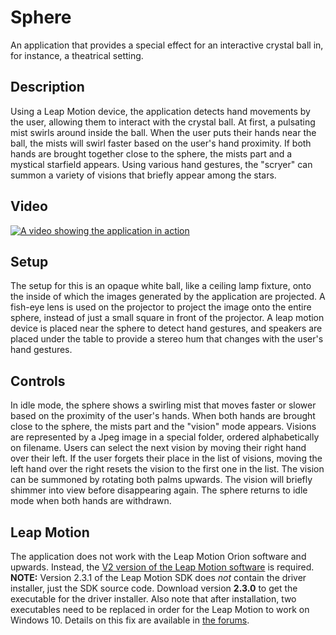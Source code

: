 # Sphere
An application that provides a special effect for an interactive crystal ball in, for instance, a theatrical setting.

## Description
Using a Leap Motion device, the application detects hand movements by the user, allowing them to interact with the crystal ball. At first, a pulsating mist swirls around inside the ball. When the user puts their hands near the ball, the mists will swirl faster based on the user's hand proximity. If both hands are brought together close to the sphere, the mists part and a mystical starfield appears. Using various hand gestures, the "scryer" can summon a variety of visions that briefly appear among the stars.

## Video

[![A video showing the application in action](https://img.youtube.com/vi/NcT_yE9pgC8/0.jpg)](https://www.youtube.com/watch?v=NcT_yE9pgC8) 

## Setup
The setup for this is an opaque white ball, like a ceiling lamp fixture, onto the inside of which the images generated by the application are projected. A fish-eye lens is used on the projector to project the image onto the entire sphere, instead of just a small square in front of the projector. A leap motion device is placed near the sphere to detect hand gestures, and speakers are placed under the table to provide a stereo hum that changes with the user's hand gestures.

## Controls
In idle mode, the sphere shows a swirling mist that moves faster or slower based on the proximity of the user's hands. When both hands are brought close to the sphere, the mists part and the "vision" mode appears. Visions are represented by a Jpeg image in a special folder, ordered alphabetically on filename. Users can select the next vision by moving their right hand over their left. If the user forgets their place in the list of visions, moving the left hand over the right resets the vision to the first one in the list. The vision can be summoned by rotating both palms upwards. The vision will briefly shimmer into view before disappearing again. The sphere returns to idle mode when both hands are withdrawn.

## Leap Motion
The application does not work with the Leap Motion Orion software and upwards. Instead, the [V2 version of the Leap Motion software](https://developer.leapmotion.com/sdk/v2) is required. **NOTE:** Version 2.3.1 of the Leap Motion SDK does _not_ contain the driver installer, just the SDK source code. Download version **2.3.0** to get the executable for the driver installer. Also note that after installation, two executables need to be replaced in order for the Leap Motion to work on Windows 10. Details on this fix are available in [the forums](https://forums.leapmotion.com/t/resolved-windows-10-fall-creators-update-bugfix/6585).
